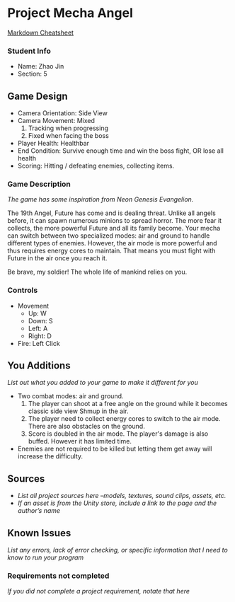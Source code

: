 # Project Mecha Angel

[Markdown Cheatsheet](https://github.com/adam-p/markdown-here/wiki/Markdown-Here-Cheatsheet)

### Student Info

-   Name: Zhao Jin
-   Section: 5

## Game Design

-   Camera Orientation: Side View
-   Camera Movement: Mixed
    1. Tracking when progressing
    2. Fixed when facing the boss
-   Player Health: Healthbar
-   End Condition: Survive enough time and win the boss fight, OR lose all health
-   Scoring: Hitting / defeating enemies, collecting items. 

### Game Description

*The game has some inspiration from Neon Genesis Evangelion.*

The 19th Angel, Future has come and is dealing threat. Unlike all angels before, it can spawn numerous minions to spread horror. The more fear it collects, the more powerful Future and all its family become. Your mecha can switch between two specialized modes: air and ground to handle different types of enemies. However, the air mode is more powerful and thus requires energy cores to maintain. That means you must fight with Future in the air once you reach it.

Be brave, my soldier! The whole life of mankind relies on you.

### Controls

-   Movement
    -   Up: W
    -   Down: S
    -   Left: A
    -   Right: D
-   Fire: Left Click

## You Additions

_List out what you added to your game to make it different for you_
- Two combat modes: air and ground. 
  1. The player can shoot at a free angle on the ground while it becomes classic side view Shmup in the air.
  2. The player need to collect energy cores to switch to the air mode. There are also obstacles on the ground.
  3. Score is doubled in the air mode. The player's damage is also buffed. However it has limited time.
- Enemies are not required to be killed but letting them get away will increase the difficulty.

## Sources

-   _List all project sources here –models, textures, sound clips, assets, etc._
-   _If an asset is from the Unity store, include a link to the page and the author’s name_

## Known Issues

_List any errors, lack of error checking, or specific information that I need to know to run your program_

### Requirements not completed

_If you did not complete a project requirement, notate that here_

